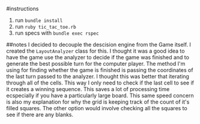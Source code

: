 #instructions
1. run ```bundle install```
2. run ```ruby tic_tac_toe.rb```
3. run specs with ```bundle exec rspec```

##notes
  I decided to decouple the descision engine from the Game itself. I created the ```LayoutAnalyzer``` class for this.
  I thought it was a good idea to have the game use the analyzer to decide if the game was finished and to generate the best possible
  turn for the computer player. The method I'm using for finding whether the game is finished is passing the coordinates
  of the last turn passed to the analyzer. I thought this was better that iterating through all of the cells. This way I only need to
  check if the last cell to see if it creates a winning sequence. This saves a lot of processing time ecspecially if you
  have a particularly large board. This same speed concern is also my explanation for why the grid is keeping track of the count
  of it's filled squares. The other option would involve checking all the squares to see if there are any blanks. 
